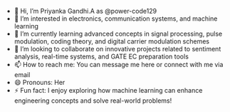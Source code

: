 - 👋 Hi, I’m Priyanka Gandhi.A as @power-code129  
- 👀 I’m interested in electronics, communication systems, and machine learning  
- 🌱 I’m currently learning advanced concepts in signal processing, pulse modulation, coding theory, and digital carrier modulation schemes  
- 💞️ I’m looking to collaborate on innovative projects related to sentiment analysis, real-time systems, and GATE EC preparation tools  
- 📫 How to reach me: You can message me here or connect with me via email  
- 😄 Pronouns: Her 
- ⚡ Fun fact: I enjoy exploring how machine learning can enhance engineering concepts and solve real-world problems!  

